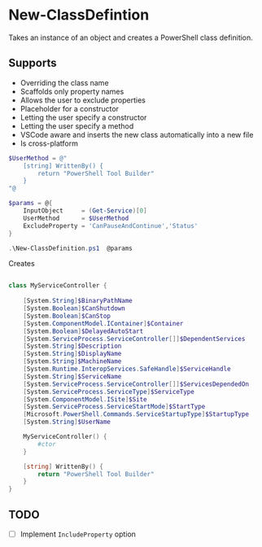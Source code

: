 # New-ClassDefintion

Takes an instance of an object and creates a PowerShell class definition.

## Supports

- Overriding the class name
- Scaffolds only property names
- Allows the user to exclude properties
- Placeholder for a constructor
- Letting the user specify a constructor
- Letting the user specify a method
- VSCode aware and inserts the new class automatically into a new file
- Is cross-platform


```powershell
$UserMethod = @"
    [string] WrittenBy() {
        return "PowerShell Tool Builder"
    }
"@

$params = @{
    InputObject     = (Get-Service)[0]
    UserMethod      = $UserMethod
    ExcludeProperty = 'CanPauseAndContinue','Status'
}

.\New-ClassDefinition.ps1  @params
```

Creates

```powershell

class MyServiceController {   
   
    [System.String]$BinaryPathName
    [System.Boolean]$CanShutdown
    [System.Boolean]$CanStop
    [System.ComponentModel.IContainer]$Container
    [System.Boolean]$DelayedAutoStart
    [System.ServiceProcess.ServiceController[]]$DependentServices
    [System.String]$Description
    [System.String]$DisplayName
    [System.String]$MachineName
    [System.Runtime.InteropServices.SafeHandle]$ServiceHandle
    [System.String]$ServiceName
    [System.ServiceProcess.ServiceController[]]$ServicesDependedOn
    [System.ServiceProcess.ServiceType]$ServiceType
    [System.ComponentModel.ISite]$Site
    [System.ServiceProcess.ServiceStartMode]$StartType
    [Microsoft.PowerShell.Commands.ServiceStartupType]$StartupType
    [System.String]$UserName

    MyServiceController() {
        #ctor
    }

    [string] WrittenBy() {
        return "PowerShell Tool Builder"
    }
}

```


## TODO

- [ ] Implement `IncludeProperty` option

